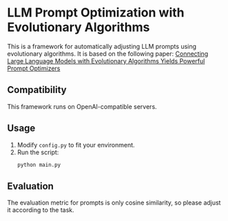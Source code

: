 # LLM Prompt Optimization with Evolutionary Algorithms

This is a framework for automatically adjusting LLM prompts using evolutionary algorithms. It is based on the following paper:
[Connecting Large Language Models with Evolutionary Algorithms Yields Powerful Prompt Optimizers](https://arxiv.org/abs/2309.08532)

## Compatibility
This framework runs on OpenAI-compatible servers.

## Usage
1. Modify `config.py` to fit your environment.
2. Run the script:
   ```sh
   python main.py
   ```

## Evaluation
The evaluation metric for prompts is only cosine similarity, so please adjust it according to the task.
